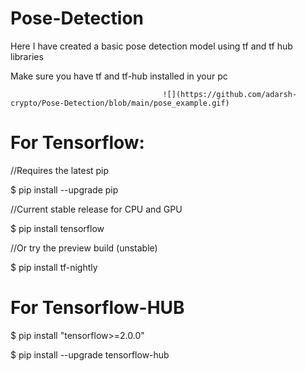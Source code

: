 # Pose-Detection
Here I have created a basic pose detection model using tf and tf hub libraries

Make sure you have tf and tf-hub installed in your pc


                                      ![](https://github.com/adarsh-crypto/Pose-Detection/blob/main/pose_example.gif)



# For Tensorflow:
//Requires the latest pip

$ pip install --upgrade pip

//Current stable release for CPU and GPU

$ pip install tensorflow

//Or try the preview build (unstable)

$ pip install tf-nightly


# For Tensorflow-HUB

$ pip install "tensorflow>=2.0.0"

$ pip install --upgrade tensorflow-hub
